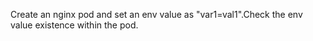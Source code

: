 Create an nginx pod and set an env value as "var1=val1".Check the env value existence within the pod.
